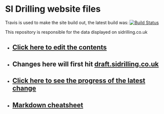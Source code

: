 # SI Drilling website files

Travis is used to make the site build out, the latest build was: [![Build Status](https://travis-ci.org/RpprRoger/sidrilling.co.uk.svg?branch=develop)](https://travis-ci.org/RpprRoger/sidrilling.co.uk)

This repository is responsible for the data displayed on sidrilling.co.uk

- ## [Click here to edit the contents](/app/data)

- ## Changes here will first hit [draft.sidrilling.co.uk](http://draft.sidrilling.co.uk)

- ## [Click here to see the progress of the latest change](https://travis-ci.org/RpprRoger/sidrilling.co.uk)

- ## [Markdown cheatsheet](https://github.com/adam-p/markdown-here/wiki/Markdown-Cheatsheet)
